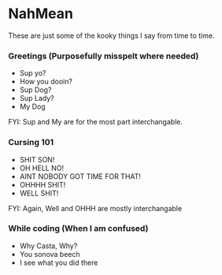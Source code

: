 # NahMean
These are just some of the kooky things I say from time to time. 

### Greetings (Purposefully misspelt where needed) 
- Sup yo?
- How you dooin?
- Sup Dog?
- Sup Lady?
- My Dog

FYI: Sup and My are for the most part interchangable. 

### Cursing 101
- SHIT SON!
- OH HELL NO!
- AINT NOBODY GOT TIME FOR THAT!
- OHHHH SHIT!
- WELL SHIT!

FYI: Again, Well and OHHH are mostly interchangable 

### While coding (When I am confused)
- Why Casta, Why?
- You sonova beech
- I see what you did there
